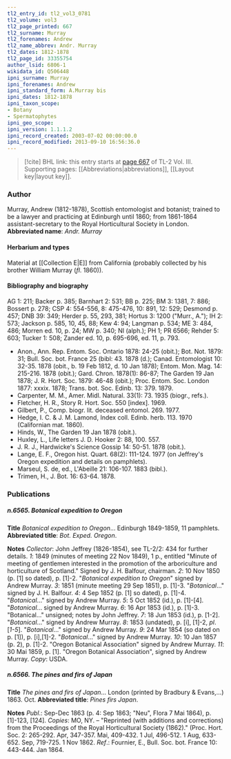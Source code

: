 ```yaml
---
tl2_entry_id: tl2_vol3_0781
tl2_volume: vol3
tl2_page_printed: 667
tl2_surname: Murray
tl2_forenames: Andrew
tl2_name_abbrev: Andr. Murray
tl2_dates: 1812-1878
tl2_page_id: 33355754
author_lsid: 6806-1
wikidata_id: Q506448
ipni_surname: Murray
ipni_forenames: Andrew
ipni_standard_form: A.Murray bis
ipni_dates: 1812-1878
ipni_taxon_scope: 
- Botany
- Spermatophytes
ipni_geo_scope: 
ipni_version: 1.1.1.2
ipni_record_created: 2003-07-02 00:00:00.0
ipni_record_modified: 2013-09-10 16:56:36.0
---
```



> [!cite] BHL link: this entry starts at [page 667](https://www.biodiversitylibrary.org/page/33355754) of TL-2 Vol. III.
> Supporting pages: [[Abbreviations|abbreviations]], [[Layout key|layout key]].

### Author

Murray, Andrew (1812-1878), Scottish entomologist and botanist; trained to be a lawyer and practicing at Edinburgh until 1860; from 1861-1864 assistant-secretary to the Royal Horticultural Society in London. 
**Abbreviated name**: *Andr. Murray*

#### Herbarium and types

Material at [[Collection E|E]] from California (probably collected by his brother William Murray (*fl*. 1860)).

#### Bibliography and biography

AG 1: 211; Backer p. 385; Barnhart 2: 531; BB p. 225; BM 3: 1381, 7: 886; Bossert p. 278; CSP 4: 554-556, 8: 475-476, 10: 891, 12: 529; Desmond p. 457; DNB 39: 349; Herder p. 55, 293, 381; Hortus 3: 1200 ("Murr., A."); IH 2: 573; Jackson p. 585, 10, 45, 88; Kew 4: 94; Langman p. 534; ME 3: 484, 486; Morren ed. 10, p. 24; MW p. 340; NI (alph.); PH 1; PR 6566; Rehder 5: 603; Tucker 1: 508; Zander ed. 10, p. 695-696, ed. 11, p. 793.
- Anon., Ann. Rep. Entom. Soc. Ontario 1878: 24-25 (obit.); Bot. Not. 1879: 31; Bull. Soc. bot. France 25 (bibl: 43. 1878 (d.); Canad. Entomologist 10: 32-35. 1878 (obit., b. 19 Feb 1812, d. 10 Jan 1878); Entom. Mon. Mag. 14: 215-216. 1878 (obit.); Gard. Chron. 1878(1): 86-87; The Garden 19 Jan 1878; J. R. Hort. Soc. 1879: 46-48 (obit.); Proc. Entom. Soc. London 1877: xxxix. 1878; Trans. bot. Soc. Edinb. 13: 379. 1879.
- Carpenter, M. M., Amer. Midl. Natural. 33(1): 73. 1935 (biogr., refs.).
- Fletcher, H. R., Story R. Hort. Soc. 550 \[index\]. 1969.
- Gilbert, P., Comp. biogr. lit. deceased entomol. 269. 1977.
- Hedge, I. C. & J. M. Lamond, Index coll. Edinb. herb. 113. 1970 (Californian mat. 1860).
- Hinds, W., The Garden 19 Jan 1878 (obit.).
- Huxley, L., Life letters J. D. Hooker 2: 88, 100. 557.
- J. R. J., Hardwicke's Science Gossip 14: 50-51. 1878 (obit.).
- Lange, E. F., Oregon hist. Quart. 68(2): 111-124. 1977 (on Jeffrey's Oregon expedition and details on pamphlets).
- Marseul, S. de, ed., L'Abeille 21: 106-107. 1883 (bibl.).
- Trimen, H., J. Bot. 16: 63-64. 1878.

### Publications

##### n.6565. Botanical expedition to Oregon

**Title**
*Botanical expedition to Oregon*... Edinburgh 1849-1859, 11 pamphlets.
**Abbreviated title**: *Bot. Exped. Oregon*.

**Notes**
*Collector*: John Jeffrey (1826-1854), see TL-2/2: 434 for further details.
*1*: 1849 (minutes of meeting 22 Nov 1849), 1 p., entitled "Minute of meeting of gentlemen interested in the promotion of the arboriculture and horticulture of Scotland." Signed by J. H. Balfour, chairman.
*2*: 10 Nov 1850 (p. \[1\] so dated), p. \[1\]-2. "*Botanical expedition to Oregon*" signed by Andrew Murray.
*3*: 1851 (minute meeting 29 Sep 1851), p. \[1\]-3. "*Botanical*..." signed by J. H. Balfour.
*4*: 4 Sep 1852 (p. \[1\] so dated), p. \[1\]-4. "*Botanical*..." signed by Andrew Murray.
*5*: 5 Oct 1852 (id.), p. \[1\]-\[4\]. "*Botanical*... signed by Andrew Murray.
*6*: 16 Apr 1853 (id.), p. \[1\]-3. "Botanical..." unsigned; notes by John Jeffrey.
*7*: 18 Jun 1853 (id.), p. \[1-2\]. "*Botanical*..." signed by Andrew Murray.
*8*: 1853 (undated), p. \[i\], \[1\]-2, *pl*. \[*1-5*\]. "*Botanical*..." signed by Andrew Murray.
*9*: 24 Mar 1854 (so dated on p. \[1\]), p. \[i\],\[1\]-2. "*Botanical*..." signed by Andrew Murray.
*10*: 10 Jan 1857 (p. 2), p. \[1\]-2. "Oregon Botanical Association" signed by Andrew Murray.
*11*: 30 Mai 1859, p. \[1\]. "Oregon Botanical Association", signed by Andrew Murray.
*Copy*: USDA.

##### n.6566. The pines and firs of Japan

**Title**
*The pines and firs of Japan*... London (printed by Bradbury & Evans,...) 1863. Oct.
**Abbreviated title**: *Pines firs Japan*.

**Notes**
*Publ*.: Sep-Dec 1863 (p. 4: Sep 1863; "Neu", Flora 7 Mai 1864), p. \[1\]-123, \[124\]. *Copies*: MO, NY. – "Reprinted (with additions and corrections) from the Proceedings of the Royal Horticultural Society (1862)." (Proc. Hort. Soc. 2: 265-292. Apr, 347-357. Mai, 409-432. 1 Jul, 496-512. 1 Aug, 633-652. Sep, 719-725. 1 Nov 1862.
*Ref*.: Fournier, E., Bull. Soc. bot. France 10: 443-444. Jan 1864.

